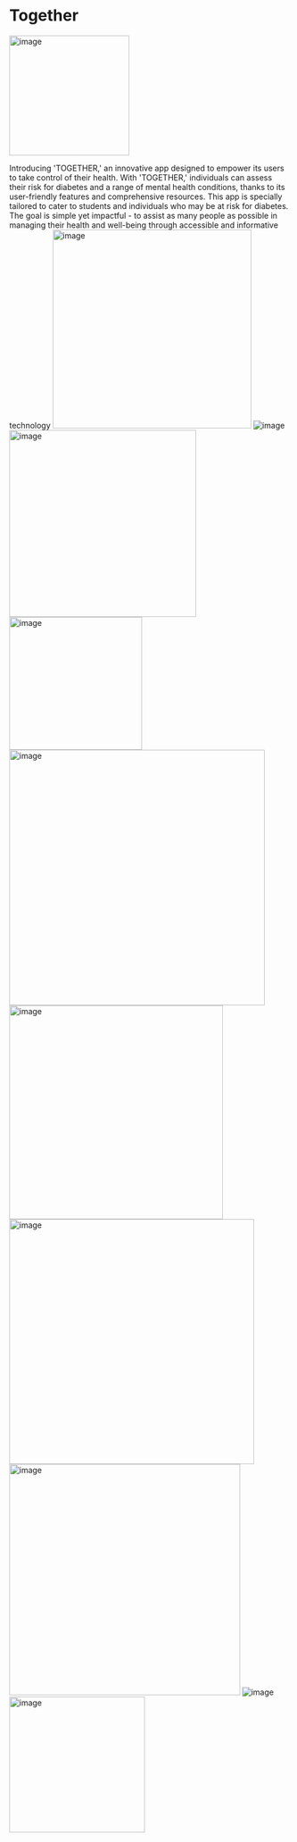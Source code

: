 # Together
<img width="215" alt="image" src="https://github.com/sila132/together/assets/146866209/05f7aedd-4a3d-4467-98fc-5dc676c4768d">

Introducing 'TOGETHER,' an innovative app designed to empower its users to take control of their health.
With 'TOGETHER,' individuals can assess their risk for diabetes and a range of mental health conditions, thanks to its user-friendly features and comprehensive resources. 
This app is specially tailored to cater to students and individuals who may be at risk for diabetes. 
The goal is simple yet impactful - to assist as many people as possible in managing their health and well-being through accessible and informative technology
<img width="356" alt="image" src="https://github.com/sila132/together/assets/146866209/56e9022d-3f05-4b74-9a69-c43413c884a4">
![image](https://github.com/sila132/together/assets/146866209/8a45fed3-9cd1-42ec-a83a-475d13f8e801)
<img width="335" alt="image" src="https://github.com/sila132/together/assets/146866209/8e5e5de5-aa0b-48e9-9624-831de3235dae">
<img width="238" alt="image" src="https://github.com/sila132/together/assets/146866209/5a627dad-f975-44ad-90f4-c672f2af73ae">
<img width="458" alt="image" src="https://github.com/sila132/together/assets/146866209/2ea044fa-1cf3-4657-ab6d-19460f611c5a">
<img width="383" alt="image" src="https://github.com/sila132/together/assets/146866209/15de6904-d0b8-409e-8562-d6e54ceba934">
<img width="439" alt="image" src="https://github.com/sila132/together/assets/146866209/55c02acf-fee5-408f-81a2-d7302d24d2fe">
<img width="414" alt="image" src="https://github.com/sila132/together/assets/146866209/167e740d-bd7e-4200-9a2f-8ab428024ab6">
![image](https://github.com/sila132/together/assets/146866209/1c6c7740-fa73-4564-bbff-fb97f538722e)
<img width="243" alt="image" src="https://github.com/sila132/together/assets/146866209/edfb1601-c96b-4099-a832-8b40012efedf">








